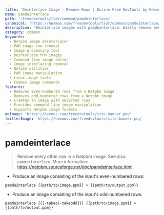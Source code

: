 ```yaml
---
title: 'Deinterlace Image - Remove Rows | Online Free DevTools by Hexmos'
name: pamdeinterlace
path: '/freedevtools/tldr/common/pamdeinterlace/'
canonical: 'https://hexmos.com/freedevtools/tldr/common/pamdeinterlace/'
description: 'Deinterlace images with pamdeinterlace. Easily remove even or odd rows from your Netpbm image for efficient interlacing control. Free online tool, no registration required.'
category: common
keywords:
  - Netpbm image deinterlacer
  - PAM image row removal
  - Image processing tool
  - Deinterlace PPM images
  - Command-line image editor
  - Image interlacing removal
  - Netpbm utilities
  - PAM image manipulation
  - Linux image tools
  - Common image commands
features:
  - Removes even-numbered rows from a Netpbm image
  - Removes odd-numbered rows from a Netpbm image
  - Creates an image with selected rows
  - Provides command line image manipulation
  - Supports Netpbm image formats
ogImage: 'https://hexmos.com/freedevtools/site-banner.png'
twitterImage: 'https://hexmos.com/freedevtools/site-banner.png'
---
```


# pamdeinterlace

> Remove every other row in a Netpbm image.
> See also: `pammixinterlace`.
> More information: <https://netpbm.sourceforge.net/doc/pamdeinterlace.html>.

- Produce an image consisting of the input's even-numbered rows:

`pamdeinterlace {{path/to/image.ppm}} > {{path/to/output.ppm}}`

- Produce an image consisting of the input's odd-numbered rows:

`pamdeinterlace {{[-takeo|-takeodd]}} {{path/to/image.ppm}} > {{path/to/output.ppm}}`
